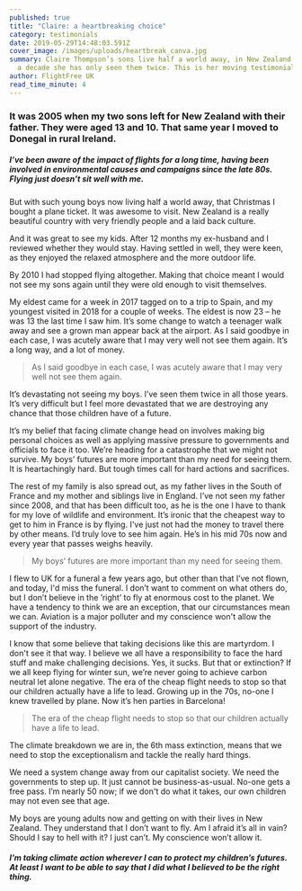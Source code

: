 ```yaml
---
published: true
title: "Claire: a heartbreaking choice"
category: testimonials
date: 2019-05-29T14:48:03.591Z
cover_image: /images/uploads/heartbreak_canva.jpg
summary: Claire Thompson’s sons live half a world away, in New Zealand. In over
  a decade she has only seen them twice. This is her moving testimonial.
author: FlightFree UK
read_time_minute: 4
---
```

### It was 2005 when my two sons left for New Zealand with their father. They were aged 13 and 10. That same year I moved to Donegal in rural Ireland.

##### I’ve been aware of the impact of flights for a long time, having been involved in environmental causes and campaigns since the late 80s. Flying just doesn’t sit well with me. 

But with such young boys now living half a world away, that Christmas I bought a plane ticket. It was awesome to visit. New Zealand is a really beautiful country with very friendly people and a laid back culture. 

And it was great to see my kids. After 12 months my ex-husband and I reviewed whether they would stay. Having settled in well, they were keen, as they enjoyed the relaxed atmosphere and the more outdoor life.

By 2010 I had stopped flying altogether. Making that choice meant I would not see my sons again until they were old enough to visit themselves.

My eldest came for a week in 2017 tagged on to a trip to Spain, and my youngest visited in 2018 for a couple of weeks. The eldest is now 23 – he was 13 the last time I saw him. It’s some change to watch a teenager walk away and see a grown man appear back at the airport. As I said goodbye in each case, I was acutely aware that I may very well not see them again. It’s a long way, and a lot of money. 

> As I said goodbye in each case, I was acutely aware that I may very well not see them again.

It’s devastating not seeing my boys. I’ve seen them twice in all those years. It’s very difficult but I feel more devastated that we are destroying any chance that those children have of a future. 

It’s my belief that facing climate change head on involves making big personal choices as well as applying massive pressure to governments and officials to face it too. We’re heading for a catastrophe that we might not survive. My boys’ futures are more important than my need for seeing them. It is heartachingly hard. But tough times call for hard actions and sacrifices.

The rest of my family is also spread out, as my father lives in the South of France and my mother and siblings live in England. I’ve not seen my father since 2008, and that has been difficult too, as he is the one I have to thank for my love of wildlife and environment. It’s ironic that the cheapest way to get to him in France is by flying. I've just not had the money to travel there by other means. I’d truly love to see him again. He’s in his mid 70s now and every year that passes weighs heavily.

> My boys’ futures are more important than my need for seeing them.

I flew to UK for a funeral a few years ago, but other than that I’ve not flown, and today, I'd miss the funeral. I don’t want to comment on what others do, but I don’t believe in the ’right’ to fly at enormous cost to the planet. We have a tendency to think we are an exception, that our circumstances mean we can. Aviation is a major polluter and my conscience won't allow the support of the industry.

I know that some believe that taking decisions like this are martyrdom. I don't see it that way. I believe we all have a responsibility to face the hard stuff and make challenging decisions. Yes, it sucks. But that or extinction? If we all keep flying for winter sun, we’re never going to achieve carbon neutral let alone negative. The era of the cheap flight needs to stop so that our children actually have a life to lead. Growing up in the 70s, no-one I knew travelled by plane. Now it’s hen parties in Barcelona!

> The era of the cheap flight needs to stop so that our children actually have a life to lead.

The climate breakdown we are in, the 6th mass extinction, means that we need to stop the exceptionalism and tackle the really hard things. 

We need a system change away from our capitalist society. We need the governments to step up. It just cannot be business-as-usual. No-one gets a free pass. I’m nearly 50 now; if we don't do what it takes, our own children may not even see that age.

My boys are young adults now and getting on with their lives in New Zealand. They understand that I don’t want to fly. Am I afraid it’s all in vain? Should I say to hell with it? I just can’t. My conscience won’t allow it.

##### I’m taking climate action wherever I can to protect my children’s futures. At least I want to be able to say that I did what I believed to be the right thing.